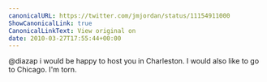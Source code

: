 ```yaml
---
canonicalURL: https://twitter.com/jmjordan/status/11154911000
ShowCanonicalLink: true
CanonicalLinkText: View original on
date: 2010-03-27T17:55:44+00:00
---
```

@diazap i would be happy to host you in Charleston. I would also like to go to Chicago. I'm torn.